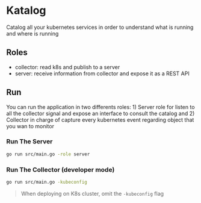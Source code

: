 # Katalog

Catalog all your kubernetes services in order to understand what is running and where is running

## Roles

* collector: read k8s and publish to a server
* server: receive information from collector and expose it as a REST API

## Run

You can run the application in two differents roles: 1) Server role for listen
to all the collector signal and expose an interface to consult the catalog and
2) Collector in charge of capture every kubernetes event regarding object that
you wan to monitor

### Run The Server

```bash
go run src/main.go -role server
```

### Run The Collector (developer mode)

```bash
go run src/main.go -kubeconfig
```

> When deploying on K8s cluster, omit the `-kubeconfig` flag


